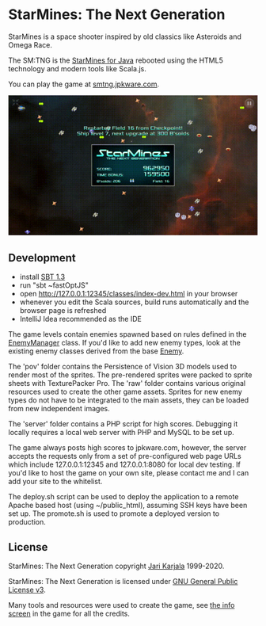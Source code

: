 # StarMines: The Next Generation

StarMines is a space shooter inspired by old classics like Asteroids and Omega Race.

The SM:TNG is the [StarMines for Java](http://jpkware.com/smj/StarMines.html) rebooted 
using the HTML5 technology and modern tools like Scala.js.

You can play the game at [smtng.jpkware.com](https://smtng.jpkware.com/).

![demo](raw/smtng-play3.gif)

## Development

- install [SBT 1.3](https://www.scala-sbt.org/download.html)
- run "sbt ~fastOptJS"
- open http://127.0.0.1:12345/classes/index-dev.html in your browser
- whenever you edit the Scala sources, build runs automatically and 
the browser page is refreshed
- IntelliJ Idea recommended as the IDE

The game levels contain enemies spawned based on rules defined in the 
[EnemyManager](src/main/scala/com/jpkware/smtng/EnemyManager.scala) class.
If you'd like to add new enemy types, look at the existing enemy classes derived from the base 
[Enemy](src/main/scala/com/jpkware/smtng/Enemy.scala).

The 'pov' folder contains the Persistence of Vision 3D models used to
render most of the sprites. The pre-rendered sprites were packed 
to sprite sheets with TexturePacker Pro. The 'raw' folder contains
various original resources used to create the other game assets. 
Sprites for new enemy types do not have to be integrated to
the main assets, they can be loaded from new independent images.

The 'server' folder contains a PHP script for high scores. Debugging
it locally requires a local web server with PHP and MySQL to be set up.

The game always posts high scores to jpkware.com, however, the server
accepts the requests only from a set of pre-configured web page URLs which include
 127.0.0.1:12345 and 127.0.0.1:8080 for local dev testing. If you'd like
to host the game on your own site, please contact me and I can add
your site to the whitelist.

The deploy.sh script can be used to deploy the application to a
remote Apache based host (using ~/public_html), assuming SSH keys 
have been set up. The promote.sh is used to promote a deployed 
version to production.

## License

StarMines: The Next Generation copyright [Jari Karjala](https://www.jarikarjala.com/) 
1999-2020. 

StarMines: The Next Generation is licensed under [GNU General Public License v3](LICENSE).

Many tools and resources were used to create the game, 
see [the info screen](src/main/scala/com/jpkware/smtng/StateInfo.scala) 
in the game for all the credits. 
